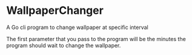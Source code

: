 # WallpaperChanger
A Go cli program to change wallpaper at specific interval

The first parameter that you pass to the program will be the minutes the program should wait to change the wallpaper.
